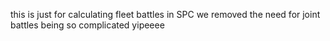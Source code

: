 this is just for calculating fleet battles in SPC
  we removed the need for joint battles being so complicated yipeeee
